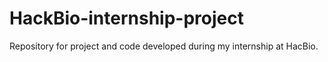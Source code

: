 # HackBio-internship-project
Repository for project and code developed during my internship at HacBio. 
